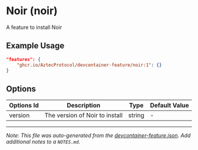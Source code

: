 
# Noir (noir)

A feature to install Noir

## Example Usage

```json
"features": {
    "ghcr.io/AztecProtocol/devcontainer-feature/noir:1": {}
}
```

## Options

| Options Id | Description | Type | Default Value |
|-----|-----|-----|-----|
| version | The version of Noir to install | string | - |



---

_Note: This file was auto-generated from the [devcontainer-feature.json](https://github.com/AztecProtocol/devcontainer-feature/blob/main/src/noir/devcontainer-feature.json).  Add additional notes to a `NOTES.md`._

